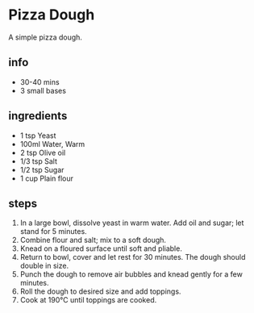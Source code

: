# Pizza Dough
A simple pizza dough.

## info
* 30-40 mins
* 3 small bases

## ingredients
* 1 tsp Yeast
* 100ml Water, Warm
* 2 tsp Olive oil
* 1/3 tsp Salt
* 1/2 tsp Sugar
* 1 cup Plain flour

## steps
1. In a large bowl, dissolve yeast in warm water. Add oil and sugar; let stand for 5 minutes.
2. Combine flour and salt; mix to a soft dough.
3. Knead on a floured surface until soft and pliable.
4. Return to bowl, cover and let rest for 30 minutes. The dough should double in size.
5. Punch the dough to remove air bubbles and knead gently for a few minutes.
6. Roll the dough to desired size and add toppings.
7. Cook at 190°C until toppings are cooked.